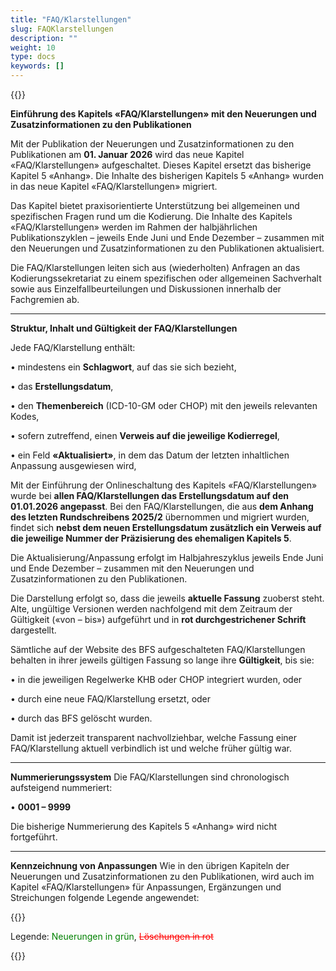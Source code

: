 ```yaml
---
title: "FAQ/Klarstellungen"
slug: FAQKlarstellungen
description: ""
weight: 10
type: docs
keywords: []
---
```


{{<printButton>}}


**Einführung des Kapitels «FAQ/Klarstellungen» mit den Neuerungen und Zusatzinformationen zu den Publikationen**

Mit der Publikation der Neuerungen und Zusatzinformationen zu den Publikationen am **01. Januar 2026** wird das neue Kapitel «FAQ/Klarstellungen» aufgeschaltet.
Dieses Kapitel ersetzt das bisherige Kapitel 5 «Anhang».
Die Inhalte des bisherigen Kapitels 5 «Anhang» wurden in das neue Kapitel «FAQ/Klarstellungen» migriert.
  
Das Kapitel bietet praxisorientierte Unterstützung bei allgemeinen und spezifischen Fragen rund um die Kodierung.
Die Inhalte des Kapitels «FAQ/Klarstellungen» werden im Rahmen der halbjährlichen Publikationszyklen – jeweils Ende Juni und Ende Dezember – zusammen mit den Neuerungen und Zusatzinformationen zu den Publikationen aktualisiert.
  
Die FAQ/Klarstellungen leiten sich aus (wiederholten) Anfragen an das Kodierungssekretariat zu einem spezifischen oder allgemeinen Sachverhalt sowie aus Einzelfallbeurteilungen und Diskussionen innerhalb der Fachgremien ab.
________________________________________

**Struktur, Inhalt und Gültigkeit der FAQ/Klarstellungen**
  
Jede FAQ/Klarstellung enthält:
  
•	mindestens ein **Schlagwort**, auf das sie sich bezieht,
  
•	das **Erstellungsdatum**,
  
•	den **Themenbereich** (ICD-10-GM oder CHOP) mit den jeweils relevanten Kodes,
  
•	sofern zutreffend, einen **Verweis auf die jeweilige Kodierregel**,
  
•	ein Feld **«Aktualisiert»**, in dem das Datum der letzten inhaltlichen Anpassung ausgewiesen wird,
  
Mit der Einführung der Onlineschaltung des Kapitels «FAQ/Klarstellungen» wurde bei **allen FAQ/Klarstellungen das Erstellungsdatum auf den 01.01.2026 angepasst**.
Bei den FAQ/Klarstellungen, die aus **dem Anhang des letzten Rundschreibens 2025/2** übernommen und migriert wurden, findet sich **nebst dem neuen Erstellungsdatum zusätzlich ein Verweis auf die jeweilige Nummer der Präzisierung des ehemaligen Kapitels 5**.
  
Die Aktualisierung/Anpassung erfolgt im Halbjahreszyklus jeweils Ende Juni und Ende Dezember – zusammen mit den Neuerungen und Zusatzinformationen zu den Publikationen.
  
Die Darstellung erfolgt so, dass die jeweils **aktuelle Fassung** zuoberst steht.
Alte, ungültige Versionen werden nachfolgend mit dem Zeitraum der Gültigkeit («von – bis») aufgeführt und in **rot durchgestrichener Schrift** dargestellt.
  
Sämtliche auf der Website des BFS aufgeschalteten FAQ/Klarstellungen behalten in ihrer jeweils gültigen Fassung so lange ihre **Gültigkeit**, bis sie:
  
•	in die jeweiligen Regelwerke KHB oder CHOP integriert wurden, oder
  
•	durch eine neue FAQ/Klarstellung ersetzt, oder
  
•	durch das BFS gelöscht wurden.
  
Damit ist jederzeit transparent nachvollziehbar, welche Fassung einer FAQ/Klarstellung aktuell verbindlich ist und welche früher gültig war.
  
________________________________________

**Nummerierungssystem**
Die FAQ/Klarstellungen sind chronologisch aufsteigend nummeriert:
  
•	**0001 – 9999**
  
Die bisherige Nummerierung des Kapitels 5 «Anhang» wird nicht fortgeführt.
  
________________________________________
  
**Kennzeichnung von Anpassungen**
Wie in den übrigen Kapiteln der Neuerungen und Zusatzinformationen zu den Publikationen, wird auch im Kapitel «FAQ/Klarstellungen» für Anpassungen, Ergänzungen und Streichungen folgende Legende angewendet:
  

{{<markdown>}}
  
Legende: <font color="green">Neuerungen in grün</font>, <font color="red">~~Löschungen in rot~~</font>


{{</markdown>}}